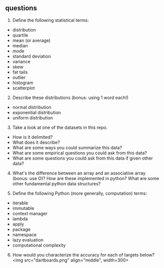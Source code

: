 ## questions

1) Define the following statistical terms:
- distribution
- quartile
- mean (or average)
- median
- mode
- standard deviation
- variance
- skew
- fat tails
- outlier 
- histogram
- scatterplot

2) Describe these distributions (bonus: using 1 word each!)
- normal distribution
- exponential distribution
- uniform distribution 

3) Take a look at one of the datasets in this repo.
- How is it delimited?
- What does it describe?
- What are some ways you could summarize this data?
- What are some empirical questions you could ask from this data?
- What are some questions you could ask from this data if given other data?

4) What's the difference between an array and an associative array (bonus: use
O)? How are these implemented in python? What are some other fundamental python data 
structures?

5) Define the following Python (more generally, computation) terms:
- iterable
- immutable
- context manager
- lambda
- apply
- package
- namespace
- lazy evaluation 
- computational complexity

6) How would you characterize the accuracy for each of targets below?  
<img src="dartboards.png" align="middle", width=300>  
